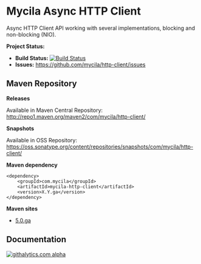 # Mycila Async HTTP Client #

Async HTTP Client API working with several implementations, blocking and non-blocking (NIO).

__Project Status:__

 - __Build Status:__ [![Build Status](https://travis-ci.org/mycila/http-client.png?branch=master)](https://travis-ci.org/mycila/http-client)
 - __Issues:__ https://github.com/mycila/http-client/issues

## Maven Repository ##

__Releases__

Available in Maven Central Repository: http://repo1.maven.org/maven2/com/mycila/http-client/

__Snapshots__
 
Available in OSS Repository:  https://oss.sonatype.org/content/repositories/snapshots/com/mycila/http-client/

__Maven dependency__

    <dependency>
        <groupId>com.mycila</groupId>
        <artifactId>mycila-http-client</artifactId>
        <version>X.Y.ga</version>
    </dependency>

__Maven sites__

 - [5.0.ga](http://mycila.github.io/http-client/reports/5.0.ga/index.html)

## Documentation ##

[![githalytics.com alpha](https://cruel-carlota.pagodabox.com/25803a0aff184f73d36916c178ef1f2c "githalytics.com")](http://githalytics.com/mycila/pubsub)

